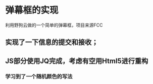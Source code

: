 # 弹幕框的实现
利用野狗云做的一个简单的弹幕框，项目来源FCC


## 实现了一下信息的提交和接收；
## JS部分使用JQ完成，考虑有空用Html5进行重构
###  学习到了一个随机颜色的写法
